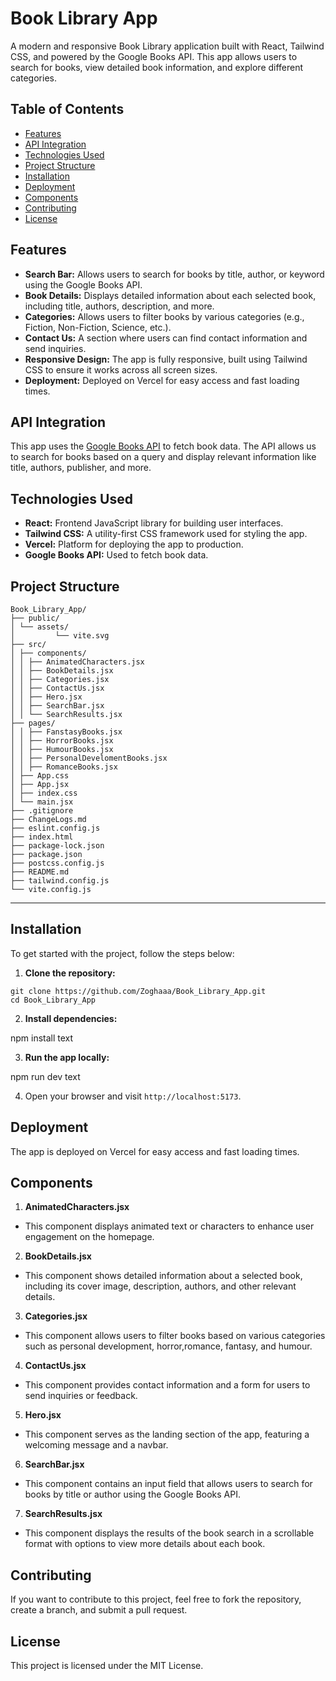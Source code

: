 # Book Library App

A modern and responsive Book Library application built with React, Tailwind CSS, and powered by the Google Books API. This app allows users to search for books, view detailed book information, and explore different categories.

## Table of Contents

- [Features](#features)
- [API Integration](#api-integration)
- [Technologies Used](#technologies-used)
- [Project Structure](#project-structure)
- [Installation](#installation)
- [Deployment](#deployment)
- [Components](#components)
- [Contributing](#contributing)
- [License](#license)

## Features

- **Search Bar:** Allows users to search for books by title, author, or keyword using the Google Books API.
- **Book Details:** Displays detailed information about each selected book, including title, authors, description, and more.
- **Categories:** Allows users to filter books by various categories (e.g., Fiction, Non-Fiction, Science, etc.).
- **Contact Us:** A section where users can find contact information and send inquiries.
- **Responsive Design:** The app is fully responsive, built using Tailwind CSS to ensure it works across all screen sizes.
- **Deployment:** Deployed on Vercel for easy access and fast loading times.

## API Integration

This app uses the [Google Books API](https://www.googleapis.com/books/v1/volumes?q=search-term) to fetch book data. The API allows us to search for books based on a query and display relevant information like title, authors, publisher, and more.

## Technologies Used

- **React:** Frontend JavaScript library for building user interfaces.
- **Tailwind CSS:** A utility-first CSS framework used for styling the app.
- **Vercel:** Platform for deploying the app to production.
- **Google Books API:** Used to fetch book data.

## Project Structure



```
Book_Library_App/
├── public/
│ └── assets/
│         └── vite.svg
├── src/
│ ├── components/
│ │ ├── AnimatedCharacters.jsx
│ │ ├── BookDetails.jsx
│ │ ├── Categories.jsx
│ │ ├── ContactUs.jsx
│ │ ├── Hero.jsx
│ │ ├── SearchBar.jsx
│ │ └── SearchResults.jsx
├── pages/
│ │ ├── FanstasyBooks.jsx
│ │ ├── HorrorBooks.jsx
│ │ ├── HumourBooks.jsx
│ │ ├── PersonalDevelomentBooks.jsx
│ │ ├── RomanceBooks.jsx
│ ├── App.css
│ ├── App.jsx
│ ├── index.css
│ └── main.jsx
├── .gitignore
├── ChangeLogs.md
├── eslint.config.js
├── index.html
├── package-lock.json
├── package.json
├── postcss.config.js
├── README.md
├── tailwind.config.js
└── vite.config.js
```

---
## Installation

To get started with the project, follow the steps below:

1. **Clone the repository:**
```
git clone https://github.com/Zoghaaa/Book_Library_App.git
cd Book_Library_App

```

2. **Install dependencies:**

npm install
text

3. **Run the app locally:**

npm run dev
text

4. Open your browser and visit `http://localhost:5173`.

## Deployment

The app is deployed on Vercel for easy access and fast loading times.

## Components

1. **AnimatedCharacters.jsx**
- This component displays animated text or characters to enhance user engagement on the homepage.

2. **BookDetails.jsx**
- This component shows detailed information about a selected book, including its cover image, description, authors, and other relevant details.

3. **Categories.jsx**
- This component allows users to filter books based on various categories such as personal development, horror,romance, fantasy, and humour.

4. **ContactUs.jsx**
- This component provides contact information and a form for users to send inquiries or feedback.

5. **Hero.jsx**
- This component serves as the landing section of the app, featuring a welcoming message and a navbar.

6. **SearchBar.jsx**
- This component contains an input field that allows users to search for books by title or author using the Google Books API.

7. **SearchResults.jsx**
- This component displays the results of the book search in a scrollable format with options to view more details about each book.

## Contributing

If you want to contribute to this project, feel free to fork the repository, create a branch, and submit a pull request.

## License

This project is licensed under the MIT License.